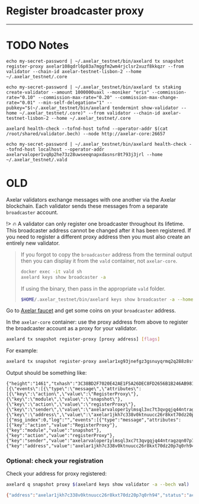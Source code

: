 # Register broadcaster proxy
-----------

# TODO Notes


```
echo my-secret-password | ~/.axelar_testnet/bin/axelard tx snapshot register-proxy axelar108qdrl6p83a7mggfm2wm4rjclsr2xuzf8kkqzr --from validator --chain-id axelar-testnet-lisbon-2 --home ~/.axelar_testnet/.core
```

```
echo my-secret-password | ~/.axelar_testnet/bin/axelard tx staking create-validator --amount 1000000uaxl --moniker "eris" --commission-rate="0.10" --commission-max-rate="0.20" --commission-max-change-rate="0.01" --min-self-delegation="1" --pubkey="$(~/.axelar_testnet/bin/axelard tendermint show-validator --home ~/.axelar_testnet/.core)" --from validator --chain-id axelar-testnet-lisbon-2 --home ~/.axelar_testnet/.core
```

```
axelard health-check --tofnd-host tofnd --operator-addr $(cat /root/shared/validator.bech) --node http://axelar-core:26657
```

```
echo my-secret-password | ~/.axelar_testnet/bin/axelard health-check --tofnd-host localhost --operator-addr axelarvaloper1vq8p2he73z28uwseeqnapxdasnsr8t793j3jrl --home ~/.axelar_testnet/.vald
```
# OLD

Axelar validators exchange messages with one another via the Axelar blockchain.  Each validator sends these messages from a separate `broadcaster` account.


!> :fire: A validator can only register one broadcaster throughout its lifetime.  This broadcaster address cannot be changed after it has been registered.  If you need to register a different proxy address then you must also create an entirely new validator.


>If you forgot to copy the `broadcaster` address from the terminal output then you can display it from the `vald` container, not `axelar-core`.
>```bash
>docker exec -it vald sh
>axelard keys show broadcaster -a
>```
>If using the binary, then pass in the appropriate `vald` folder.
>```bash
>$HOME/.axelar_testnet/bin/axelard keys show broadcaster -a --home $HOME/.axelar_testnet/.vald
>```
>
Go to [Axelar faucet](http://faucet.testnet.axelar.dev/) and get some coins on your `broadcaster` address.

In the `axelar-core` container: use the proxy address from above to register the broadcaster account as a proxy for your validator.

```bash
axelard tx snapshot register-proxy [proxy address] [flags]
```

For example:

```bash
axelard tx snapshot register-proxy axelar1xg93jnefgz3gsnuyqrmq2q288z8st3cf43jecs --from validator
```

Output should be something like:
```json5
{"height":"1461","txhash":"3C38BD2F7020E42AE1F5A26DEC8FD2656B1B246AB9813CDC64CC09919C17FD8E","codespace":"","code":0,"data":"0A280A262F736E617073686F742E763162657461312E526567697374657250726F787952657175657374","raw_log":"[{\"events\":[{\"type\":\"message\",\"attributes\":[{\"key\":\"action\",\"value\":\"RegisterProxy\"},{\"key\":\"module\",\"value\":\"snapshot\"},{\"key\":\"action\",\"value\":\"registerProxy\"},{\"key\":\"sender\",\"value\":\"axelarvaloper1ylmsql3xc7t3qvgqjq44ntragzqn07p70j06j5\"},{\"key\":\"address\",\"value\":\"axelar1jkh7c338v0ktnuucc26r8kxt70dz20p7q0rh94\"}]}]}]","logs":[{"msg_index":0,"log":"","events":[{"type":"message","attributes":[{"key":"action","value":"RegisterProxy"},{"key":"module","value":"snapshot"},{"key":"action","value":"registerProxy"},{"key":"sender","value":"axelarvaloper1ylmsql3xc7t3qvgqjq44ntragzqn07p70j06j5"},{"key":"address","value":"axelar1jkh7c338v0ktnuucc26r8kxt70dz20p7q0rh94"}]}]}],"info":"","gas_wanted":"200000","gas_used":"65425","tx":null,"timestamp":""}
```

### Optional: check your registration

Check your address for proxy registered:
```bash
axelard q snapshot proxy $(axelard keys show validator -a --bech val)

{"address":"axelar1jkh7c338v0ktnuucc26r8kxt70dz20p7q0rh94","status":"active"}
```